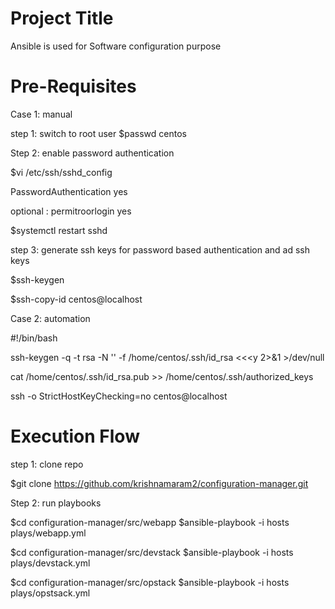 Project Title
========================
Ansible is used for Software configuration purpose


 Pre-Requisites
===============================
Case 1: manual 

step 1: switch to root user
$passwd centos

Step 2: enable password authentication

$vi /etc/ssh/sshd_config

   PasswordAuthentication yes

optional :   permitroorlogin yes

$systemctl restart sshd

step 3: generate ssh keys for password based authentication and ad ssh keys

$ssh-keygen

$ssh-copy-id centos@localhost


Case 2: automation

 #!/bin/bash
 
 ssh-keygen -q -t rsa -N '' -f /home/centos/.ssh/id_rsa <<<y 2>&1 >/dev/null

 cat /home/centos/.ssh/id_rsa.pub >> /home/centos/.ssh/authorized_keys

 ssh -o StrictHostKeyChecking=no centos@localhost


Execution Flow
======================

step 1: clone repo

$git clone https://github.com/krishnamaram2/configuration-manager.git

Step 2: run playbooks

$cd configuration-manager/src/webapp
$ansible-playbook -i hosts plays/webapp.yml

$cd configuration-manager/src/devstack
$ansible-playbook -i hosts plays/devstack.yml

$cd configuration-manager/src/opstack
$ansible-playbook -i hosts plays/opstsack.yml




